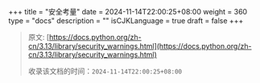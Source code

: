 +++
title = "安全考量"
date = 2024-11-14T22:00:25+08:00
weight = 360
type = "docs"
description = ""
isCJKLanguage = true
draft = false
+++

> 原文: [https://docs.python.org/zh-cn/3.13/library/security_warnings.html](https://docs.python.org/zh-cn/3.13/library/security_warnings.html)
>
> 收录该文档的时间：`2024-11-14T22:00:25+08:00`

